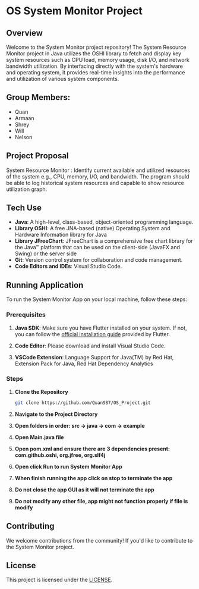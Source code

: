# OS System Monitor Project

## Overview
Welcome to the System Monitor project repository! The System Resource Monitor project in Java utilizes the OSHI library to fetch and display key system resources such as CPU load, memory usage, disk I/O, and network bandwidth utilization. By interfacing directly with the system's hardware and operating system, it provides real-time insights into the performance and utilization of various system components.

## Group Members:
- Quan 
- Armaan 
- Shrey
- Will
- Nelson

## Project Proposal
System Resource Monitor : Identify current available and utilized resources of the system e.g., CPU, memory, I/O, and bandwidth. The program should be able to log historical system resources and capable to show resource utilization graph.

## Tech Use
- **Java**: A high-level, class-based, object-oriented programming language.
- **Library OSHI**: A free JNA-based (native) Operating System and Hardware Information library for Java
- **Library JFreeChart**: JFreeChart is a comprehensive free chart library for the Java™ platform that can be used on the client-side (JavaFX and Swing) or the server side
- **Git**: Version control system for collaboration and code management.
- **Code Editors and IDEs**: Visual Studio Code.

## Running Application

To run the System Monitor App on your local machine, follow these steps:

### Prerequisites

1. **Java SDK**: Make sure you have Flutter installed on your system. If not, you can follow the [official installation guide](https://flutter.dev/docs/get-started/install) provided by Flutter.

2. **Code Editor**: Please download and install Visual Studio Code.

3. **VSCode Extension**: Language Support for Java(TM) by Red Hat, Extension Pack for Java, Red Hat Dependency Analytics


### Steps

1. **Clone the Repository**
   ```bash
   git clone https://github.com/Quan987/OS_Project.git
   
2. **Navigate to the Project Directory**
   
3. **Open folders in order: src -> java -> com -> example**

4. **Open Main.java file**

5. **Open pom.xml and ensure there are 3 dependencies present: com.github.oshi, org.jfree, org.slf4j**

6. **Open click Run to run System Monitor App**

7. **When finish running the app click on stop to terminate the app**

8. **Do not close the app GUI as it will not terminate the app**

9. **Do not modify any other file, app might not function properly if file is modify**

## Contributing
We welcome contributions from the community! If you'd like to contribute to the System Monitor project.

## License
This project is licensed under the [LICENSE](https://opensource.org/license/mit).

